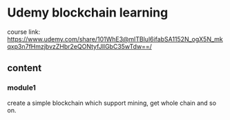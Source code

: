 # Udemy blockchain learning
course link: https://www.udemy.com/share/101WhE3@mlTBlul6ifabSA1152N_ogX5N_mkqxp3n7fHmzjbvzZHbr2eQONtyfJllGbC35wTdw==/

## content
### module1
create a simple blockchain which support mining, get whole chain and so on.